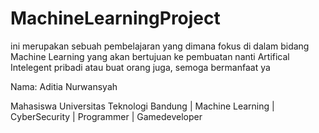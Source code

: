 # MachineLearningProject

<p>ini merupakan sebuah pembelajaran yang dimana fokus di dalam bidang Machine Learning yang akan bertujuan ke pembuatan nanti Artifical Intelegent pribadi atau buat orang juga, semoga bermanfaat ya</p>
<p>Nama: Aditia Nurwansyah</p>
<p>Mahasiswa Universitas Teknologi Bandung | Machine Learning | CyberSecurity | Programmer | Gamedeveloper </p>
